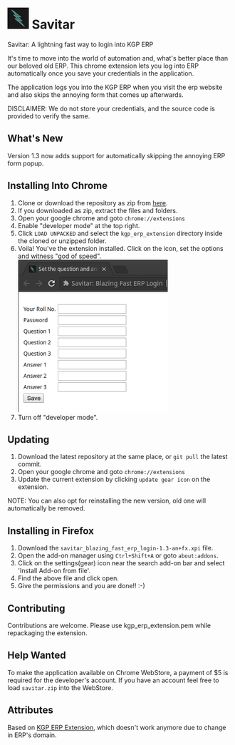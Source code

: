 # ![Savitar Logo](kgp_erp_extension/images/icon48.png) Savitar

Savitar: A lightning fast way to login into KGP ERP

It's time to move into the world of automation and, what's better place than our beloved old ERP. This chrome extension lets you log into ERP
automatically once you save your credentials in the application.

The application logs you into the KGP ERP when you visit the erp website and also skips the annoying form that comes up afterwards.

DISCLAIMER: We do not store your credentials, and the source code is provided to verify the same.

## What's New

Version 1.3 now adds support for automatically skipping the annoying ERP form popup.

## Installing Into Chrome
1. Clone or download the repository as zip from
[here](https://github.com/thealphadollar/savitar).
2. If you downloaded as zip, extract the files and folders.
3. Open your google chrome and goto `chrome://extensions`
4. Enable "developer mode" at the top right.
5. Click `LOAD UNPACKED` and select the `kgp_erp_extension` directory inside the cloned or unzipped folder.
6. Voila! You've the extension installed. Click on the icon, set the options and witness "god of speed".
![Options Screen](screenshots/option_screen.png)
7. Turn off "developer mode".

## Updating
1. Download the latest repository at the same place, or `git pull` the latest commit.
2. Open your google chrome and goto `chrome://extensions`
3. Update the current extension by clicking `update gear icon` on the extension.

NOTE: You can also opt for reinstalling the new version, old one will automatically be removed.

## Installing in Firefox
1. Download the `savitar_blazing_fast_erp_login-1.3-an+fx.xpi` file.
2. Open the add-on manager using `Ctrl+Shift+A` or goto `about:addons`.
3. Click on the settings(gear) icon near the search add-on bar and select 'Install Add-on from file'.
4. Find the above file and click open.
5. Give the permissions and you are done!! :-)

## Contributing
Contributions are welcome. Please use kgp_erp_extension.pem while repackaging the extension. 

## Help Wanted
To make the application available on Chrome WebStore, a payment of $5 is required for the developer's account. If you have an account
feel free to load `savitar.zip` into the WebStore.  

## Attributes
Based on [KGP ERP Extension](https://chrome.google.com/webstore/detail/erp-extension-for-kgpians/cpehhocmbickbkapejcdojbpbhpchocb), which doesn't work
anymore due to change in ERP's domain.


